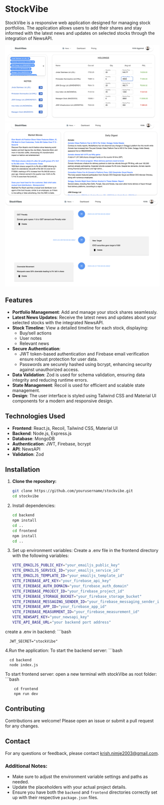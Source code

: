 # StockVibe

StockVibe is a responsive web application designed for managing stock portfolios. The application allows users to add their shares and stay informed with the latest news and updates on selected stocks through the integration of NewsAPI.


![StockVibe Screenshot](frontend/src/assets/dashboard.png)
![StockVibe Screenshot](frontend/src/assets/news.png)
![StockVibe Screenshot](frontend/src/assets/timeline.png)

## Features

- **Portfolio Management**: Add and manage your stock shares seamlessly.
- **Latest News Updates**: Receive the latest news and updates about your selected stocks with the integrated NewsAPI.
- **Stock Timeline**: View a detailed timeline for each stock, displaying:
  - Buy/sell actions
  - User notes
  - Relevant news
- **Secure Authentication**: 
  - JWT token-based authentication and Firebase email verification ensure robust protection for user data.
  - Passwords are securely hashed using bcrypt, enhancing security against unauthorized access.
- **Data Validation**: Zod is used for schema validation, ensuring data integrity and reducing runtime errors.
- **State Management**: Recoil is used for efficient and scalable state management.
- **Design**: The user interface is styled using Tailwind CSS and Material UI components for a modern and responsive design.

## Technologies Used

- **Frontend**: React.js, Recoil, Tailwind CSS, Material UI
- **Backend**: Node.js, Express.js
- **Database**: MongoDB
- **Authentication**: JWT, Firebase, bcrypt
- **API**: NewsAPI
- **Validation**: Zod

## Installation

1. **Clone the repository:**

   ```bash
   git clone https://github.com/yourusername/stockvibe.git
   cd stockvibe
2. Install dependencies:
   ```bash
   cd backend
   npm install
   cd ..
   cd frontend
   npm install
   cd ..
3. Set up environment variables:
   Create a .env file in the frontend directory with the following variables:
     ```bash
     VITE_EMAILJS_PUBLIC_KEY="your_emailjs_public_key"
     VITE_EMAILJS_SERVICE_ID="your_emailjs_service_id"
     VITE_EMAILJS_TEMPLATE_ID="your_emailjs_template_id"
     VITE_FIREBASE_API_KEY="your_firebase_api_key"
     VITE_FIREBASE_AUTH_DOMAIN="your_firebase_auth_domain"
     VITE_FIREBASE_PROJECT_ID="your_firebase_project_id"
     VITE_FIREBASE_STORAGE_BUCKET="your_firebase_storage_bucket"
     VITE_FIREBASE_MESSAGING_SENDER_ID="your_firebase_messaging_sender_id"
     VITE_FIREBASE_APP_ID="your_firebase_app_id"
     VITE_FIREBASE_MEASURMENT_ID="your_firebase_measurement_id"
     VITE_NEWSAPI_KEY="your_newsapi_key"
     VITE_API_BASE_URL="your backend port address"
 create a .env in backend:
     ```bash
      
      JWT_SECRET="stockVibe"
4.Run the application:
  To start the backend server:
    ```bash
      
      cd backend
      node index.js
  To start frontend server:
  open a new terminal with stockVibe as root folder:
     ```bash
     
        cd frontend
        npm run dev
        
## Contributing
Contributions are welcome! Please open an issue or submit a pull request for any changes.

## Contact
For any questions or feedback, please contact krish.nimje2003@gmail.com.


### Additional Notes:
- Make sure to adjust the environment variable settings and paths as needed.
- Update the placeholders with your actual project details.
- Ensure you have both the `backend` and `frontend` directories correctly set up with their respective `package.json` files.

